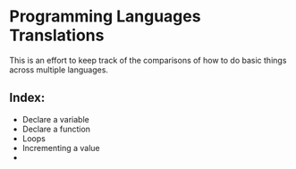# Programming Languages Translations

This is an effort to keep track of the comparisons of how to do basic things across multiple languages. 

## Index:
- Declare a variable
- Declare a function
- Loops
- Incrementing a value
- 
